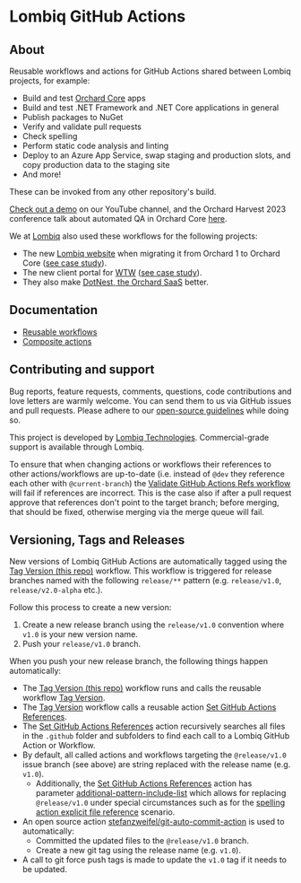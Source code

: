 # Lombiq GitHub Actions

## About

Reusable workflows and actions for GitHub Actions shared between Lombiq projects, for example:

- Build and test [Orchard Core](https://www.orchardcore.net/) apps
- Build and test .NET Framework and .NET Core applications in general
- Publish packages to NuGet
- Verify and validate pull requests
- Check spelling
- Perform static code analysis and linting
- Deploy to an Azure App Service, swap staging and production slots, and copy production data to the staging site
- And more!

These can be invoked from any other repository's build.

[Check out a demo](https://www.youtube.com/watch?v=bhMnX0TsybM) on our YouTube channel, and the Orchard Harvest 2023 conference talk about automated QA in Orchard Core [here](https://youtu.be/CHdhwD2NHBU).

We at [Lombiq](https://lombiq.com/) also used these workflows for the following projects:

- The new [Lombiq website](https://lombiq.com/) when migrating it from Orchard 1 to Orchard Core ([see case study](https://lombiq.com/blog/how-we-renewed-and-migrated-lombiq-com-from-orchard-1-to-orchard-core)).
- The new client portal for [WTW](https://www.wtwco.com/) ([see case study](https://lombiq.com/blog/lombiq-s-journey-with-wtw-s-client-portal)).<!-- #spell-check-ignore-line -->
- They also make [DotNest, the Orchard SaaS](https://dotnest.com/) better.

## Documentation

- [Reusable workflows](Docs/Workflows.md)
- [Composite actions](Docs/Actions.md)

## Contributing and support

Bug reports, feature requests, comments, questions, code contributions and love letters are warmly welcome. You can send them to us via GitHub issues and pull requests. Please adhere to our [open-source guidelines](https://lombiq.com/open-source-guidelines) while doing so.

This project is developed by [Lombiq Technologies](https://lombiq.com/). Commercial-grade support is available through Lombiq.

To ensure that when changing actions or workflows their references to other actions/workflows are up-to-date (i.e. instead of `@dev` they reference each other with `@current-branch`) the [Validate GitHub Actions Refs workflow](https://github.com/Lombiq/GitHub-Actions/blob/dev/.github/workflows/validate-this-gha-refs.yml) will fail if references are incorrect. This is the case also if after a pull request approve that references don't point to the target branch; before merging, that should be fixed, otherwise merging via the merge queue will fail.

## Versioning, Tags and Releases

New versions of Lombiq GitHub Actions are automatically tagged using the [Tag Version (this repo)](https://github.com/Lombiq/GitHub-Actions/blob/issue/OSOE-735/.github/workflows/tag-version-this-repo.yml) workflow. This workflow is triggered for release branches named with the following `release/**` pattern (e.g. `release/v1.0`, `release/v2.0-alpha` etc.).

Follow this process to create a new version:
1. Create a new release branch using the `release/v1.0` convention where `v1.0` is your new version name.
2. Push your `release/v1.0` branch.

When you push your new release branch, the following things happen automatically:
- The [Tag Version (this repo)](https://github.com/Lombiq/GitHub-Actions/blob/issue/OSOE-735/.github/workflows/tag-version-this-repo.yml) workflow runs and calls the reusable workflow [Tag Version](https://github.com/Lombiq/GitHub-Actions/blob/issue/OSOE-735/.github/workflows/tag-version.yml).
- The [Tag Version](https://github.com/Lombiq/GitHub-Actions/blob/issue/OSOE-735/.github/workflows/tag-version.yml) workflow calls a reusable action [Set GitHub Actions References](https://github.com/Lombiq/GitHub-Actions/blob/issue/OSOE-735/.github/actions/set-gha-refs/action.yml).
- The [Set GitHub Actions References](https://github.com/Lombiq/GitHub-Actions/blob/issue/OSOE-735/.github/actions/set-gha-refs/action.yml) action recursively searches all files in the `.github` folder and subfolders to find each call to a Lombiq GitHub Action or Workflow.
- By default, all called actions and workflows targeting the `@release/v1.0` issue branch (see above) are string replaced with the release name (e.g. `v1.0`).
  - Additionally, the [Set GitHub Actions References](https://github.com/Lombiq/GitHub-Actions/blob/issue/OSOE-735/.github/actions/set-gha-refs/action.yml) action has parameter [additional-pattern-include-list](https://github.com/Lombiq/GitHub-Actions/blob/issue/OSOE-735/.github/actions/set-gha-refs/action.yml#L24) which allows for replacing `@release/v1.0` under special circumstances such as for the [spelling action explicit file reference](https://github.com/Lombiq/GitHub-Actions/blob/issue/OSOE-735/.github/actions/spelling/action.yml#L133) scenario.
- An open source action [stefanzweifel/git-auto-commit-action](https://github.com/stefanzweifel/git-auto-commit-action/commit/8756aa072ef5b4a080af5dc8fef36c5d586e521d) is used to automatically: <!-- #spell-check-ignore-line -->
  - Committed the updated files to the `@release/v1.0` branch.
  - Create a new git tag using the release name (e.g. `v1.0`).
- A call to git force push tags is made to update the `v1.0` tag if it needs to be updated.
